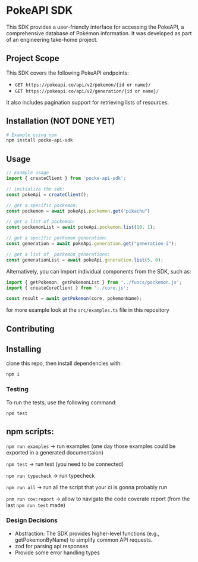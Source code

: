 # PokeAPI SDK

This SDK provides a user-friendly interface for accessing the PokeAPI, a comprehensive database of Pokémon information. It was developed as part of an engineering take-home project.

## Project Scope

This SDK covers the following PokeAPI endpoints:

-   `GET https://pokeapi.co/api/v2/pokemon/{id or name}/`
-   `GET https://pokeapi.co/api/v2/generation/{id or name}/`

It also includes pagination support for retrieving lists of resources.

## Installation (NOT DONE YET)

```bash
# Example using npm
npm install pocke-api-sdk
```

## Usage

```ts
// Example usage
import { createClient } from 'pocke-api-sdk';

// initialize the sdk:
const pokeApi = createClient();

// get a specific pockemon:
const pockemon = await pokeApi.pockemon.get("pikachu")

// get a list of pockemon:
const pockemonList = await pokeApi.pockemon.list(10, 1);

// get a specific pockemon generation:
const generation = await pokeApi.generation.get("generation-i");

// get a list of  pockemon generations:
const generationList = await pokeApi.generation.list(5, 0);
```

Alternatively, you can import individual components from the SDK, such as:

```ts
import { getPokemon, getPokemonList } from '../funcs/pockemon.js';
import { createCoreClient } from '../core.js';

const result = await getPokemon(core, pokemonName);
```


for more example look at the `src/examples.ts` file in this repository


## Contributing

## Installing

clone this repo, then install dependencies with:

```npm i```

### Testing

To run the tests, use the following command:

```npm test```



## npm scripts: 

```npm run examples``` -> run examples (one day those examples could be exported in a generated documentaion)

```npm test``` -> run test (you need to be connected)

```npm run typecheck``` -> run typecheck

```npm run all``` -> run all the script that your ci is gonna probably run

```pnm run cov:report``` -> allow to navigate the code coverate report (from the last `npm run test` made)




### Design Decisions
 - Abstraction: The SDK provides higher-level functions (e.g., getPokemonByName) to simplify common API requests.
- zod for parsing api responses
 - Provide some error handling types

